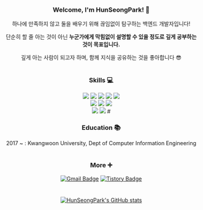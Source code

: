 <div align="center">
  
### Welcome, I'm HunSeongPark! 🌟
하나에 만족하지 않고 둘을 배우기 위해 끊임없이 탐구하는 백엔드 개발자입니다!                 

단순히 할 줄 아는 것이 아닌 **누군가에게 막힘없이 설명할 수 있을 정도로 깊게 공부하는 것이 목표입니다.**                  

깊게 아는 사람이 되고자 하며, 함께 지식을 공유하는 것을 좋아합니다 😎           
#

### Skills 💻
<img src="https://img.shields.io/badge/java-007396?style=for-the-badge&logo=AirChina&logoColor=white">
<img src="https://img.shields.io/badge/spring-6DB33F?style=for-the-badge&logo=spring&logoColor=white">
<img src="https://img.shields.io/badge/mysql-4479A1?style=for-the-badge&logo=mysql&logoColor=white">
<img src="https://img.shields.io/badge/junit5-25A162?style=for-the-badge&logo=junit5&logoColor=white"> 
<img src="https://img.shields.io/badge/jacoco-C9284D?style=for-the-badge&logo=Joplin&logoColor=white"> 
<br>
  
<img src="https://img.shields.io/badge/docker-2496ED?style=for-the-badge&logo=docker&logoColor=white">
<img src="https://img.shields.io/badge/jenkins-D24939?style=for-the-badge&logo=jenkins&logoColor=white"> 
<img src="https://img.shields.io/badge/aws-232F3E?style=for-the-badge&logo=amazonaws&logoColor=white">          
<br>

<img src="https://img.shields.io/badge/swagger-85EA2D?style=for-the-badge&logo=swagger&logoColor=white&fontColor=white">            
<img src="https://img.shields.io/badge/git-F05032?style=for-the-badge&logo=git&logoColor=white">              
#

### Education 📚
2017 ~ : Kwangwoon University, Dept of Computer Information Engineering
#
                             
### More ➕
[![Gmail Badge](https://img.shields.io/badge/Gmail-D14836?style=flat&logo=Gmail&logoColor=white)](mailto:phunseong@gmail.com)
[![Tistory Badge](https://img.shields.io/badge/Tech%20Blog-555263?style=flat&logoColor=white)](https://hungseong.tistory.com/)
#

[![HunSeongPark's GitHub stats](https://github-readme-stats.vercel.app/api?username=HunSeongPark&theme=darcula)](https://github.com/anuraghazra/github-readme-stats)

</div>
